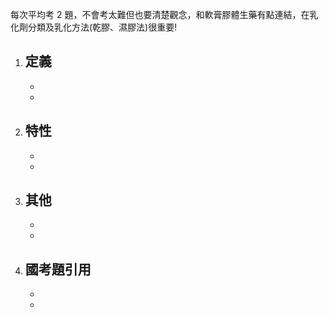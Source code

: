 每次平均考 2 題，不會考太難但也要清楚觀念，和軟膏膠體生藥有點連結，在乳化劑分類及乳化方法(乾膠、濕膠法)很重要!
1. **定義**
	- 
	- 
	- 
2. **特性**
	- 
	- 
	- 
3. **其他**
	- 
	- 
	- 
4. **國考題引用**
	- 
	- 
	- 